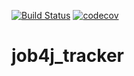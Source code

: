 [![Build Status](https://travis-ci.org/Buthead9250/job4j_tracker.svg?branch=master)](https://travis-ci.org/Buthead9250/job4j_tracker)
[![codecov](https://codecov.io/gh/Buthead9250/job4j_tracker/branch/master/graph/badge.svg?token=JFC3JWKL50)](https://codecov.io/gh/Buthead9250/job4j_tracker)
# job4j_tracker